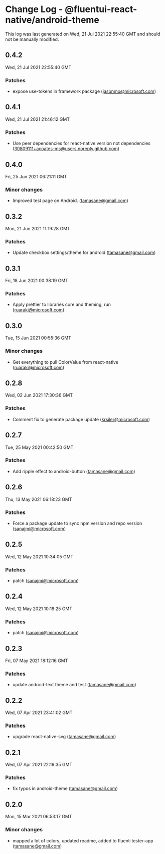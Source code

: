 # Change Log - @fluentui-react-native/android-theme

This log was last generated on Wed, 21 Jul 2021 22:55:40 GMT and should not be manually modified.

<!-- Start content -->

## 0.4.2

Wed, 21 Jul 2021 22:55:40 GMT

### Patches

- expose use-tokens in framework package (jasonmo@microsoft.com)

## 0.4.1

Wed, 21 Jul 2021 21:46:12 GMT

### Patches

- Use peer dependencies for react-native version not dependencies (30809111+acoates-ms@users.noreply.github.com)

## 0.4.0

Fri, 25 Jun 2021 06:21:11 GMT

### Minor changes

- Improved test page on Android. (tamasane@gmail.com)

## 0.3.2

Mon, 21 Jun 2021 11:19:28 GMT

### Patches

- Update checkbox settings/theme for android (tamasane@gmail.com)

## 0.3.1

Fri, 18 Jun 2021 00:38:19 GMT

### Patches

- Apply prettier to libraries core and theming, run (ruaraki@microsoft.com)

## 0.3.0

Tue, 15 Jun 2021 00:55:36 GMT

### Minor changes

- Get everything to pull ColorValue from react-native (ruaraki@microsoft.com)

## 0.2.8

Wed, 02 Jun 2021 17:30:36 GMT

### Patches

- Comment fix to generate package update (krsiler@microsoft.com)

## 0.2.7

Tue, 25 May 2021 00:42:50 GMT

### Patches

- Add ripple effect to android-button (tamasane@gmail.com)

## 0.2.6

Thu, 13 May 2021 06:18:23 GMT

### Patches

- Force a package update to sync npm version and repo version (sanajmi@microsoft.com)

## 0.2.5

Wed, 12 May 2021 10:34:05 GMT

### Patches

- patch (sanajmi@microsoft.com)

## 0.2.4

Wed, 12 May 2021 10:18:25 GMT

### Patches

- patch (sanajmi@microsoft.com)

## 0.2.3

Fri, 07 May 2021 18:12:16 GMT

### Patches

- update android-text theme and test (tamasane@gmail.com)

## 0.2.2

Wed, 07 Apr 2021 23:41:02 GMT

### Patches

- upgrade react-native-svg (tamasane@gmail.com)

## 0.2.1

Wed, 07 Apr 2021 22:19:35 GMT

### Patches

- fix typos in android-theme (tamasane@gmail.com)

## 0.2.0

Mon, 15 Mar 2021 06:53:17 GMT

### Minor changes

- mapped a lot of colors, updated readme, added to fluent-tester-app (tamasane@gmail.com)
